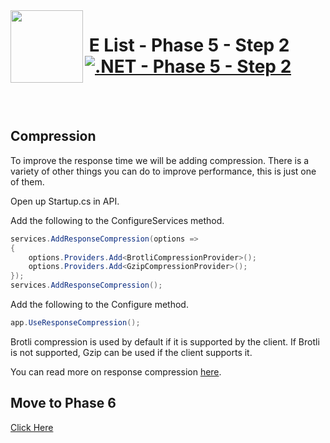 <img align="left" width="116" height="116" src="../logo.png" />

# &nbsp;**E List - Phase 5 - Step 2** [![.NET - Phase 5 - Step 2](https://github.com/entelect-incubator/.NET/actions/workflows/dotnet-phase5-step2.yml/badge.svg)](https://github.com/entelect-incubator/.NET/actions/workflows/dotnet-phase5-step2.yml)

<br/><br/>

## **Compression**

To improve the response time we will be adding compression. There is a variety of other things you can do to improve performance, this is just one of them.

Open up Startup.cs in API.

Add the following to the ConfigureServices method.

```cs
services.AddResponseCompression(options =>
{
    options.Providers.Add<BrotliCompressionProvider>();
    options.Providers.Add<GzipCompressionProvider>();
});
services.AddResponseCompression();
```

Add the following to the Configure method.

```cs
app.UseResponseCompression();
```

Brotli compression is used by default if it is supported by the client. If Brotli is not supported, Gzip can be used if the client supports it.

You can read more on response compression [here](https://docs.microsoft.com/en-us/aspnet/core/performance/response-compression?view=aspnetcore-5.0).

## **Move to Phase 6**

[Click Here](https://github.com/entelect-incubator/.NET/tree/master/Phase%206)
